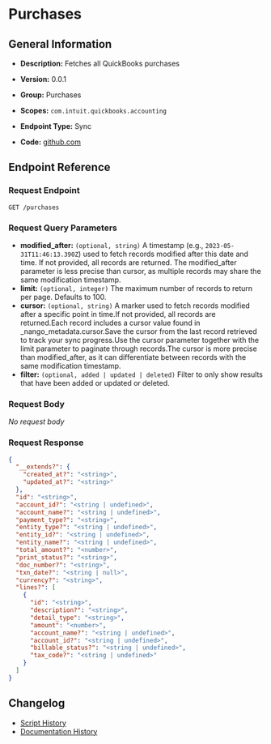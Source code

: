 <!-- BEGIN GENERATED CONTENT -->
# Purchases

## General Information

- **Description:** Fetches all QuickBooks purchases

- **Version:** 0.0.1
- **Group:** Purchases
- **Scopes:** `com.intuit.quickbooks.accounting`
- **Endpoint Type:** Sync
- **Code:** [github.com](https://github.com/NangoHQ/integration-templates/tree/main/integrations/quickbooks-sandbox/syncs/purchases.ts)


## Endpoint Reference

### Request Endpoint

`GET /purchases`

### Request Query Parameters

- **modified_after:** `(optional, string)` A timestamp (e.g., `2023-05-31T11:46:13.390Z`) used to fetch records modified after this date and time. If not provided, all records are returned. The modified_after parameter is less precise than cursor, as multiple records may share the same modification timestamp.
- **limit:** `(optional, integer)` The maximum number of records to return per page. Defaults to 100.
- **cursor:** `(optional, string)` A marker used to fetch records modified after a specific point in time.If not provided, all records are returned.Each record includes a cursor value found in _nango_metadata.cursor.Save the cursor from the last record retrieved to track your sync progress.Use the cursor parameter together with the limit parameter to paginate through records.The cursor is more precise than modified_after, as it can differentiate between records with the same modification timestamp.
- **filter:** `(optional, added | updated | deleted)` Filter to only show results that have been added or updated or deleted.

### Request Body

_No request body_

### Request Response

```json
{
  "__extends?": {
    "created_at?": "<string>",
    "updated_at?": "<string>"
  },
  "id": "<string>",
  "account_id?": "<string | undefined>",
  "account_name?": "<string | undefined>",
  "payment_type?": "<string>",
  "entity_type?": "<string | undefined>",
  "entity_id?": "<string | undefined>",
  "entity_name?": "<string | undefined>",
  "total_amount?": "<number>",
  "print_status?": "<string>",
  "doc_number?": "<string>",
  "txn_date?": "<string | null>",
  "currency?": "<string>",
  "lines?": [
    {
      "id": "<string>",
      "description?": "<string>",
      "detail_type": "<string>",
      "amount": "<number>",
      "account_name?": "<string | undefined>",
      "account_id?": "<string | undefined>",
      "billable_status?": "<string | undefined>",
      "tax_code?": "<string | undefined>"
    }
  ]
}
```

## Changelog

- [Script History](https://github.com/NangoHQ/integration-templates/commits/main/integrations/quickbooks-sandbox/syncs/purchases.ts)
- [Documentation History](https://github.com/NangoHQ/integration-templates/commits/main/integrations/quickbooks-sandbox/syncs/purchases.md)

<!-- END  GENERATED CONTENT -->

